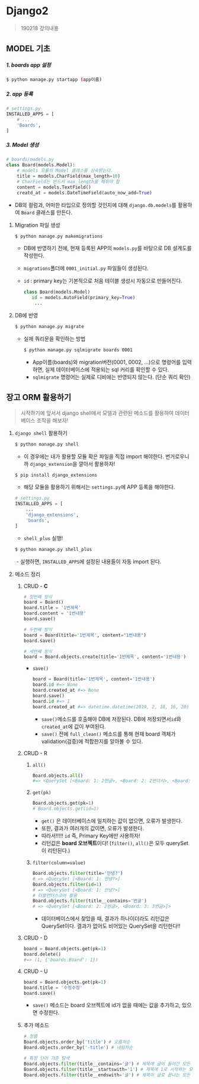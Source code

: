 # Django2

> 190218 강의내용

## MODEL 기초

##### 1. boards app 설정

```bash
$ python manage.py startapp (app이름)
```

##### 2. app 등록

```python
# settings.py
INSTALLED_APPS = [
    # ...
    'Boards',
]
```

##### 3. Model 생성

```python
# boards/models.py
class Board(models.Model):
    # models 모듈의 Model 클래스를 상속받는다.
    title = models.CharField(max_length=10) 
    # CharField는 반드시 max_length를 해줘야 함
    content = models.TextField()
    creatd_at = models.DateTimeField(auto_now_add=True)
```

- DB의 컬럼과, 어떠한 타입으로 정의할 것인지에 대해 `django.db.models`를 활용하여 `Board` 클래스를 만든다.

1. Migration 파일 생성

   ```bash
   $ python manage.py makemigrations
   ```

   - DB에 반영하기 전에, 현재 등록된 APP의 `models.py`를 바탕으로 DB 설계도를 작성한다.

   - `migrations`폴더에 `0001_initial.py` 파일들이 생성된다.

   - `id` : primary key는 기본적으로 처음 테이블 생성시 자동으로 만들어진다.

     ```python
     class Board(models.Model)
     	id = models.AutoField(primary_key=True)
         ...
     ```

     

2. DB에 반영

   ```bash
   $ python manage.py migrate
   ```

   - 실제 쿼리문을 확인하는 방법

     ```bash
     $ python manage.py sqlmigrate boards 0001
     ```

     - App이름(boards)와 migration버전(0001, 0002, ...)으로 명령어를 입력하면, 실제 데이터베이스에 적용되는 sql 커리를 확인할 수 있다.
     - `sqlmigrate` 명령어는 실제로 디비에는 반영되지 않는다. (단순 쿼리 확인)

## 장고 ORM 활용하기

> 시작하기에 앞서서 django shell에서 모델과 관련된 메소드를 활용하여 데이터베이스 조작을 해보자!

1. `django shell` 활용하기

   ```bash
   $ python manage.py shell
   ```

   - 이 경우에는 내가 활용할 모듈 확은 파일을 직접 import 해야한다. 번거로우니까 `django_extension`을 깔아서 활용하자!

   ```bash
   $ pip install django_extensions
   ```

   - 해당 모듈을 활용하기 위해서는 `settings.py`에 APP 등록을 해야한다.

   ```python
   # settings.py
   INSTALLED_APPS = [
       ...
       'django_extensions',
       'boards',
   ]
   ```

   - `shell_plus` 실행!

   ```bash
   $ python manage.py shell_plus
   ```

   ​	- 실행하면, `INSTALLED_APPS`에 설정된 내용들이 자동 import 된다.

2. 메소드 정리

   1. CRUD - **C**

      ```python
      # 첫번째 방식
      board = Board()
      board.title = '1번제목'
      board.content = '1번내용'
      board.save()
      
      # 두번째 방식
      board = Board(title='1번제목', content="1번내용")
      board.save()
      
      # 세번째 방식
      board = Board.objects.create(title='1번제목', content='1번내용')
      ```

      - `save()`

        ```python
        board = Board(title='1번제목', content='1번내용')
        board.id #=> None
        board.created_at #=> None
        board.save()
        board.id #=> 1
        board.created_at #=> datetime.datetime(2019, 2, 18, 16, 20)
        ```

        - `save()`메소드를 호출해야 DB에 저장된다. DB에 저장되면서`id`와 `created_at`에 값이 부여된다.
        - `save()` 전에 `full_clean()` 메소드를 통해 현재 board 객체가 validation(검증)에 적합한지를 알아볼 수 있다.

   2. CRUD - R

      1. `all()`

         ```python
         Board.objects.all()
         #=> <QuerySet [<Board: 1: 2번글>, <Board: 2: 2번다시>, <Board: 3: 3번글>]
         ```

      2. `get(pk)`

         ```python
         Board.objects.get(pk=1)
         # Board.objects.get(id=1)
         ```

         - `get()` 은 데이터베이스에 일치하는 값이 없으면, 오류가 발생한다.
         - 또한, 결과가 여러개의 값이면, 오류가 발생한다.
         - 따라서!!!!! `id` 즉, Primary Key에만 사용하자!
         - 리턴값은 **board 오브젝트**이다! (`filter()`, `all()`은 모두 querySet이 리턴된다.)

      3. `filter(column=value)`

         ```python
         Board.objects.filter(title='안녕?')
         # => <QuerySet [<Board: 1: 안녕?>]
         Board.objects.filter(id=1)
         # => <QuerySet [<Board: 1: 안녕?>]
         # 더블언더스코어 활용
         Board.objects.filter(title__contains='번글')
         # => <QuerySet [<Board: 2: 2번글>, <Board: 3: 3번글>]>
         
         ```

         - 데이터베이스에서 찾았을 때, 결과가 하나이더라도 리턴값은 QuerySet이다. 결과가 없어도 비어있는 QuerySet을 리턴한다!!

   3. CRUD - D

      ```python
      board = Board.objects.get(pk=1)
      board.delete()
      #=> (1, {'boards.Board': 1})
      ```

   4. CRUD - U

      ```python
      board = Board.objects.get(pk=1)
      board.title = '수정수정'
      board.save()
      ```

      - `save()` 메소드는 board 오브젝트에 id가 없을 때에는 값을 추가하고, 있으면 수정한다.

   5. 추가 메소드

      ```python
      # 정렬
      Board.objects.order_by('title') # 오름차순
      Board.objects.order_by('-title') # 내림차순
      
      # 특정 단어 기준 탐색
      Board.objects.filter(title__contains='글') # 제목에 글이 들어간 모든 데이터
      Board.objects.filter(title__startswith='1') # 제목에 1로 시작하는 모든 데이터
      Board.objects.filter(title__endswith='글') # 제목이 글로 끝나는 모든 데이터
      ```

